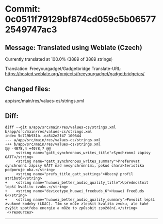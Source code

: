 # Commit: 0c0511f79129bf874cd059c5b065772549747ac3
## Message: Translated using Weblate (Czech)

Currently translated at 100.0% (3889 of 3889 strings)

Translation: Freeyourgadget/Gadgetbridge
Translate-URL: https://hosted.weblate.org/projects/freeyourgadget/gadgetbridge/cs/
## Changed files:
app/src/main/res/values-cs/strings.xml

## Diff:
```
diff --git a/app/src/main/res/values-cs/strings.xml b/app/src/main/res/values-cs/strings.xml
index 5c719b931b..ea542e2f47 100644
--- a/app/src/main/res/values-cs/strings.xml
+++ b/app/src/main/res/values-cs/strings.xml
@@ -4078,4 +4078,7 @@
     <string name="gatt_synchronous_writes_title">Synchronní zápisy GATT</string>
     <string name="gatt_synchronous_writes_summary">Preferovat synchronní zápisy GATT nad nesynchronními, pokud charakteristika podporuje oba.</string>
     <string name="prefs_title_gatt_settings">Obecný profil atributů</string>
+    <string name="huawei_better_audio_quality_title">Upřednostnit lepší kvalitu zvuku.</string>
+    <string name="devicetype_huawei_freebuds_6">Huawei FreeBuds 6</string>
+    <string name="huawei_better_audio_quality_summary">Povolit lepší zvukové kodeky (LDAC). Tím se může zlepšit kvalita zvuku, ale také zvýšit spotřeba energie a může to způsobit zpoždění.</string>
 </resources>
```
-----------------------------------
